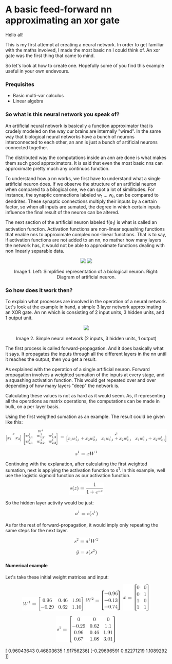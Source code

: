 # A basic feed-forward nn approximating an xor gate

Hello all!

This is my first attempt at creating a neural network. In order to get familiar with the maths involved, I made the most basic nn I could think of. An xor gate was the first thing that came to mind.

So let's look at how to create one. Hopefully some of you find this example useful in your own endevours.

### Prequisites
- Basic multi-var calculus
- Linear algebra

### So what is this neural network you speak of?

An artificial neural network is basically a function approximator that is crudely modeled on the way our brains are internally "wired". In the same way that biological neural networks have a bunch of neurons interconnected to each other, an ann is just a bunch of artificial neurons connected together.

The distributed way the computations inside an ann are done is what makes them such good approximators. It is said that even the most basic nns can approximate pretty much any continuos function.

To understand how a nn works, we first have to understand what a single artificial neuron does. If we observe the structure of an artificial neuron when compared to a bilogical one, we can spot a lot of similitudes. For instance, the synaptic connections labeled w<sub>1</sub> ... w<sub>n</sub> can be compared to dendrites. These synaptic connections multiply their inputs by a certain factor, so when all inputs are sumated, the degree in which certain inputs influence the final result of the neuron can be altered. 

The next section of the artificial neuron labeled f(s<sub>1</sub>) is what is called an activation function. Activation functions are non-linear squashing functions that enable nns to approximate complex non-linear functions. That is to say, if activation functions are not added to an nn, no mather how many layers the network has, it would not be able to approximate functions dealing with non linearly separable data.

<p align="center">
  <img src="https://cdn.rawgit.com/4driel/basic-nn-xor/master/images/biological-neuron.svg" height="200">
  <img src="https://cdn.rawgit.com/4driel/basic-nn-xor/master/images/artificial-neuron.svg" height="200">
</p>
<p align="center">
  Image 1. Left: Simplified representation of a biological neuron. Right: Diagram of artificial neuron.
</p>

### So how does it work then?

To explain what processes are involved in the operation of a neural network. Let's look at the example in hand, a simple 3 layer network approximating an XOR gate. An nn which is consisting of  2 input units, 3 hidden units, and 1 output unit.

<p align="center">
  <img src="https://cdn.rawgit.com/4driel/basic-nn-xor/master/images/neural-network.svg" height="200">
</p>
<p align="center">
  Image 2. Simple neural network (2 inputs, 3 hidden units, 1 output)
</p>

The first process is called forward-propagation. And it does basically what it says. It propagates the inputs through all the different layers in the nn until it reaches the output, then you get a result.

As explained with the operation of a single artificial neuron. Forward propagation involves a weighted sumation of the inputs at every stage, and a squashing activation function. This would get repeated over and over depending of how many layers "deep" the network is.

Calculating these values is not as hard as it would seem. As, if representing all the operations as matrix operations, the computations can be made in bulk, on a per layer basis.

Using the first weigthed sumation as an example. The result could be given like this:

<p align="center">
  <img src="https://github.com/4driel/basic-nn-xor/blob/readme-edit/images/hidden-sum-expanded.jpg">
</p>
<p align="center">
  <img src="https://github.com/4driel/basic-nn-xor/blob/readme-edit/images/hidden-sum.jpg">
</p>

Continuing with the explanation, after calculating the first weighted sumation, next is applying the activation function to s<sup>1</sup>. In this example, well use the logistic sigmoid function as our activation function.

<p align="center">
  <img src="https://github.com/4driel/basic-nn-xor/blob/readme-edit/images/sigmoid.jpg">
</p>

So the hidden layer activity would be just:

<p align="center">
  <img src="https://github.com/4driel/basic-nn-xor/blob/readme-edit/images/hidden-activity.jpg">
</p>

As for the rest of forward-propagation, it would imply only repeating the same steps for the next layer.

<p align="center">
  <img src="https://github.com/4driel/basic-nn-xor/blob/readme-edit/images/output-sum.jpg">
</p>

<p align="center">
  <img src="https://github.com/4driel/basic-nn-xor/blob/readme-edit/images/output-result.jpg">
</p>

#### Numerical example

Let's take these initial weight matrices and input:

<p align="center">
  <img src="https://github.com/4driel/basic-nn-xor/blob/readme-edit/images/numerical-w1.jpg">
  <img src="https://github.com/4driel/basic-nn-xor/blob/readme-edit/images/numerical-w2.jpg">
  <img src="https://github.com/4driel/basic-nn-xor/blob/readme-edit/images/numerical-x.jpg">
</p>

<p align="center">
  <img src="https://github.com/4driel/basic-nn-xor/blob/readme-edit/images/numerical-s1.jpg">
</p>

[ 0.96043643  0.46803635  1.91756236]
 [-0.29696591  0.62271219  1.1089292 ]]
